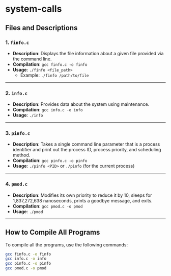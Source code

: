 # system-calls

## Files and Descriptions

### 1. **`finfo.c`**
- **Description**: Displays the file information about a given file provided via the command line.
- **Compilation**: `gcc finfo.c -o finfo`
- **Usage**: `./finfo <file_path>`
  - Example: `./finfo /path/to/file`

---

### 2. **`info.c`**
- **Description**: Provides data about the system using maintenance.
- **Compilation**: `gcc info.c -o info`
- **Usage**: `./info`

---

### 3. **`pinfo.c`**
- **Description**: Takes a single command line parameter that is a process identifier and print out the process ID, process priority, and scheduling method.
- **Compilation**: `gcc pinfo.c -o pinfo`
- **Usage**: `./pinfo <PID>` or `./pinfo` (for the current process)

---

### 4. **`pmod.c`**
- **Description**: Modifies its own priority to reduce it by 10, sleeps for 1,837,272,638 nanoseconds, prints a goodbye message, and exits.
- **Compilation**: `gcc pmod.c -o pmod`
- **Usage**: `./pmod`

---

## How to Compile All Programs

To compile all the programs, use the following commands:

```bash
gcc finfo.c -o finfo
gcc info.c -o info
gcc pinfo.c -o pinfo
gcc pmod.c -o pmod
